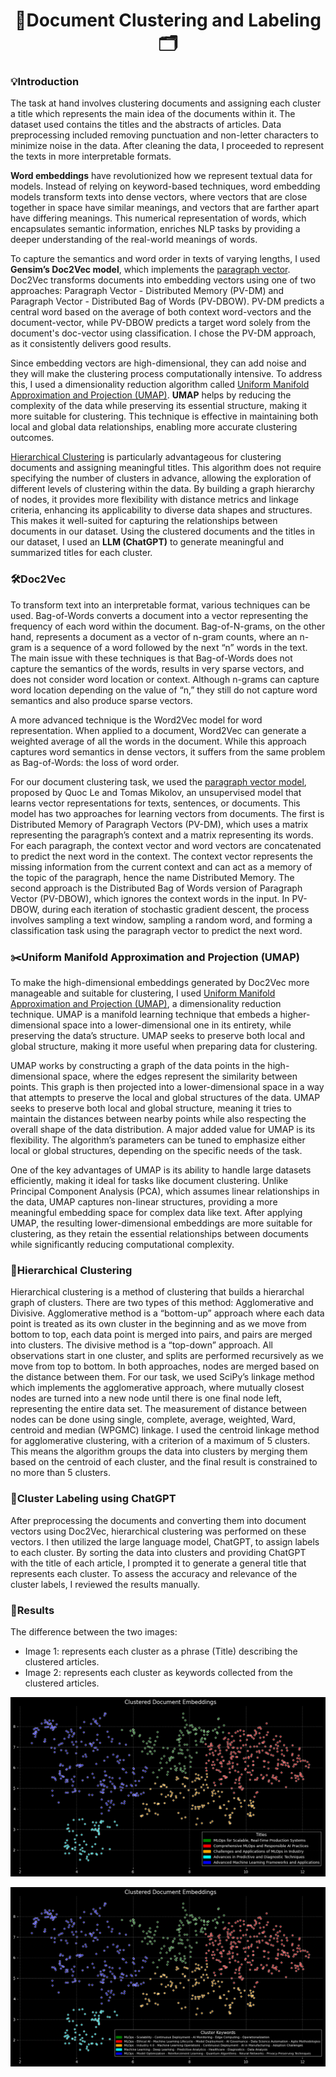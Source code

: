 <h1 align="center">📑Document Clustering and Labeling🗂</h1>

### 💡Introduction
The task at hand involves clustering documents and assigning each cluster a title which represents the main idea of the documents within it. The dataset used contains the titles and the abstracts of articles. Data preprocessing included removing punctuation and non-letter characters to minimize noise in the data. After cleaning the data, I proceeded to represent the texts in more interpretable formats.

<strong>Word embeddings</strong> have revolutionized how we represent textual data for models. Instead of relying on keyword-based techniques, word embedding models transform texts into dense vectors, where vectors that are close together in space have similar meanings, and vectors that are farther apart have differing meanings. This numerical representation of words, which encapsulates semantic information, enriches NLP tasks by providing a deeper understanding of the real-world meanings of words.

To capture the semantics and word order in texts of varying lengths, I used <strong>Gensim’s Doc2Vec model</strong>, which implements the [paragraph vector](https://github.com/MarcDagher/Document_Clustering/blob/main/PDFs/Doc2Vec%20Distributed%20Representations%20of%20Sentences%20and%20Documents.pdf). Doc2Vec transforms documents into embedding vectors using one of two approaches: Paragraph Vector - Distributed Memory (PV-DM) and Paragraph Vector - Distributed Bag of Words (PV-DBOW). PV-DM predicts a central word based on the average of both context word-vectors and the document-vector, while PV-DBOW predicts a target word solely from the document's doc-vector using classification. I chose the PV-DM approach, as it consistently delivers good results.

Since embedding vectors are high-dimensional, they can add noise and they will make the clustering process computationally intensive. To address this, I used a dimensionality reduction algorithm called [Uniform Manifold Approximation and Projection (UMAP)](https://umap-learn.readthedocs.io/en/latest/how_umap_works.html). <strong>UMAP</strong> helps by reducing the complexity of the data while preserving its essential structure, making it more suitable for clustering. This technique is effective in maintaining both local and global data relationships, enabling more accurate clustering outcomes.

[Hierarchical Clustering](https://github.com/MarcDagher/Document_Clustering/blob/main/PDFs/Modern%20hierarchical%2C%20agglomerative.pdf) is particularly advantageous for clustering documents and assigning meaningful titles. This algorithm does not require specifying the number of clusters in advance, allowing the exploration of different levels of clustering within the data. By building a graph hierarchy of nodes, it provides more flexibility with distance metrics and linkage criteria, enhancing its applicability to diverse data shapes and structures. This makes it well-suited for capturing the relationships between documents in our dataset. Using the clustered documents and the titles in our dataset, I used an <strong>LLM (ChatGPT)</strong> to generate meaningful and summarized titles for each cluster.

### 🛠️Doc2Vec
To transform text into an interpretable format, various techniques can be used. Bag-of-Words converts a document into a vector representing the frequency of each word within the document. Bag-of-N-grams, on the other hand, represents a document as a vector of n-gram counts, where an n-gram is a sequence of a word followed by the next “n” words in the text. The main issue with these techniques is that Bag-of-Words does not capture the semantics of the words, results in very sparse vectors, and does not consider word location or context. Although n-grams can capture word location depending on the value of “n,” they still do not capture word semantics and also produce sparse vectors.

A more advanced technique is the Word2Vec model for word representation. When applied to a document, Word2Vec can generate a weighted average of all the words in the document. While this approach captures word semantics in dense vectors, it suffers from the same problem as Bag-of-Words: the loss of word order.

For our document clustering task, we used the [paragraph vector model](https://github.com/MarcDagher/Document_Clustering/blob/main/PDFs/Doc2Vec%20Distributed%20Representations%20of%20Sentences%20and%20Documents.pdf), proposed by Quoc Le and Tomas Mikolov, an unsupervised model that learns vector representations for texts, sentences, or documents. This model has two approaches for learning vectors from documents. The first is Distributed Memory of Paragraph Vectors (PV-DM), which uses a matrix representing the paragraph’s context and a matrix representing its words. For each paragraph, the context vector and word vectors are concatenated to predict the next word in the context. The context vector represents the missing information from the current context and can act as a memory of the topic of the paragraph, hence the name Distributed Memory. The second approach is the Distributed Bag of Words version of Paragraph Vector (PV-DBOW), which ignores the context words in the input. In PV-DBOW, during each iteration of stochastic gradient descent, the process involves sampling a text window, sampling a random word, and forming a classification task using the paragraph vector to predict the next word.

### ✂️Uniform Manifold Approximation and Projection (UMAP)
To make the high-dimensional embeddings generated by Doc2Vec more manageable and suitable for clustering, I used [Uniform Manifold Approximation and Projection (UMAP)](umap-learn.readthedocs.io/en/latest/how_umap_works.html), a dimensionality reduction technique. UMAP is a manifold learning technique that embeds a higher-dimensional space into a lower-dimensional one in its entirety, while preserving the data’s structure. UMAP seeks to preserve both local and global structure, making it more useful when preparing data for clustering.

UMAP works by constructing a graph of the data points in the high-dimensional space, where the edges represent the similarity between points. This graph is then projected into a lower-dimensional space in a way that attempts to preserve the local and global structures of the data. UMAP seeks to preserve both local and global structure, meaning it tries to maintain the distances between nearby points while also respecting the overall shape of the data distribution. A major added value for UMAP is its flexibility. The algorithm’s parameters can be tuned to emphasize either local or global structures, depending on the specific needs of the task.

One of the key advantages of UMAP is its ability to handle large datasets efficiently, making it ideal for tasks like document clustering. Unlike Principal Component Analysis (PCA), which assumes linear relationships in the data, UMAP captures non-linear structures, providing a more meaningful embedding space for complex data like text. After applying UMAP, the resulting lower-dimensional embeddings are more suitable for clustering, as they retain the essential relationships between documents while significantly reducing computational complexity.

### 🌳Hierarchical Clustering
Hierarchical clustering is a method of clustering that builds a hierarchal graph of clusters. There are two types of this method: Agglomerative and Divisive. Agglomerative method is a “bottom-up” approach where each data point is treated as its own cluster in the beginning and as we move from bottom to top, each data point is merged into pairs, and pairs are merged into clusters. The divisive method is a “top-down” approach. All observations start in one cluster, and splits are performed recursively as we move from top to bottom. In both approaches, nodes are merged based on the distance between them. For our task, we used SciPy’s linkage method which implements the agglomerative approach, where mutually closest nodes are turned into a new node until there is one final node left, representing the entire data set. The measurement of distance between nodes can be done using single, complete, average, weighted, Ward, centroid and median (WPGMC) linkage. I used the centroid linkage method for agglomerative clustering, with a criterion of a maximum of 5 clusters. This means the algorithm groups the data into clusters by merging them based on the centroid of each cluster, and the final result is constrained to no more than 5 clusters.

### 🧠Cluster Labeling using ChatGPT
After preprocessing the documents and converting them into document vectors using Doc2Vec, hierarchical clustering was performed on these vectors. I then utilized the large language model, ChatGPT, to assign labels to each cluster. By sorting the data into clusters and providing ChatGPT with the title of each article, I prompted it to generate a general title that represents each cluster. To assess the accuracy and relevance of the cluster labels, I reviewed the results manually.

### 🎯Results
The difference between the two images:
- Image 1: represents each cluster as a phrase (Title) describing the clustered articles.
- Image 2: represents each cluster as keywords collected from the clustered articles.

![](https://github.com/MarcDagher/Document_Clustering/blob/main/Titeled_Clusters.png)

![](https://github.com/MarcDagher/Document_Clustering/blob/main/Keyword_Clusters.png)

